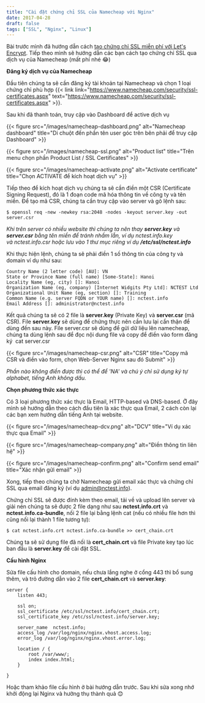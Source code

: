 ```yaml
---
title: "Cài đặt chứng chỉ SSL của Namecheap với Nginx"
date: 2017-04-28
draft: false
tags: ["SSL", "Nginx", "Linux"]
---
```


Bài trước mình đã hướng dẫn cách [tạo chứng chỉ SSL miễn phí với Let's Encrypt](/blog/chung-chi-ssl-mien-phi-voi-lets-encrypt). Tiếp theo mình sẽ hướng dẫn các bạn cách tạo chứng chỉ SSL qua dịch vụ của Namecheap (mất phí nhé 😂)

**Đăng ký dịch vụ của Namecheap**

Đầu tiên chúng ta sẽ cần đăng ký tài khoản tại Namecheap và chọn 1 loại chứng chỉ phù hợp {{< link link="https://www.namecheap.com/security/ssl-certificates.aspx" text="https://www.namecheap.com/security/ssl-certificates.aspx" >}}.

Sau khi đã thanh toán, truy cập vào Dashboard để active dịch vụ

{{< figure src="/images/namecheap-dashboard.png" alt="Namecheap dashboard" title="Di chuột đến phần tên user góc trên bên phải để truy cập Dashboard" >}}

{{< figure src="/images/namecheap-ssl.png" alt="Product list" title="Trên menu chọn phần Product List / SSL Certificates" >}}

{{< figure src="/images/namecheap-activate.png" alt="Activate certificate" title="Chọn ACTIVATE để kích hoạt dịch vụ" >}}

Tiếp theo để kích hoạt dịch vụ chúng ta sẽ cần điền một CSR (Certificate Signing Request), đó là 1 đoạn code mã hóa thông tin về công ty và tên miền. Để tạo mã CSR, chúng ta cần truy cập vào server và gõ lệnh sau:

```
$ openssl req -new -newkey rsa:2048 -nodes -keyout server.key -out server.csr
```

_Khi trên server có nhiều website thì chúng ta nên thay **server.key** và **server.csr** bằng tên miền để tránh nhầm lẫn, ví dụ nctest.info.key và nctest.info.csr hoặc lưu vào 1 thư mục riêng ví dụ **/etc/ssl/nctest.info**_

Khi thực hiện lệnh, chúng ta sẽ phải điền 1 số thông tin của công ty và domain ví dụ như sau:

```
Country Name (2 letter code) [AU]: VN
State or Province Name (full name) [Some-State]: Hanoi
Locality Name (eg, city) []: Hanoi
Organization Name (eg, company) [Internet Widgits Pty Ltd]: NCTEST Ltd
Organizational Unit Name (eg, section) []: Training
Common Name (e.g. server FQDN or YOUR name) []: nctest.info
Email Address []: administrator@nctest.info
```

Kết quả chúng ta sẽ có 2 file là **server.key** (Private Key) và **server.csr** (mã CSR). File **server.key** sẽ dùng để chứng thực nên cần lưu lại cẩn thận để dùng đến sau này. File server.csr sẽ dùng để gửi dữ liệu lên namecheap, chúng ta dùng lệnh sau để đọc nội dung file và copy để điền vào form đăng ký  cat server.csr

{{< figure src="/images/namecheap-csr.png" alt="CSR" title="Copy mã CSR và điền vào form, chọn Web-Server Nginx sau đó Submit" >}}

_Phần nào không điền được thì có thể để 'NA' và chú ý chỉ sử dụng ký tự alphabet, tiếng Anh không dấu._

**Chọn phương thức xác thực**

Có 3 loại phương thức xác thực là Email, HTTP-based và DNS-based. Ở đây mình sẽ hướng dẫn theo cách đầu tiên là xác thực qua Email, 2 cách còn lại các bạn xem hướng dẫn tiếng Anh tại website.

{{< figure src="/images/namecheap-dcv.png" alt="DCV" title="Ví dụ xác thực qua Email" >}}

{{< figure src="/images/namecheap-company.png" alt="Điền thông tin liên hệ" >}}

{{< figure src="/images/namecheap-confirm.png" alt="Confirm send email" title="Xác nhận gửi email" >}}

Xong, tiếp theo chúng ta chờ Namecheap gửi email xác thực và chứng chỉ SSL qua email đăng ký (ví dụ admin@nctest.info).

Chứng chỉ SSL sẽ được đính kèm theo email, tải về và upload lên server và giải nén chúng ta sẽ được 2 file dạng như sau **nctest.info.crt** và **nctest.info.ca-bundle**, nối 2 file lại bằng lệnh cat (nếu có nhiều file hơn thì cũng nối lại thành 1 file tương tự):

```
$ cat nctest.info.crt nctest.info.ca-bundle >> cert_chain.crt
```

Chúng ta sẽ sử dụng file đã nối là **cert_chain.crt** và file Private key tạo lúc ban đầu là **server.key** để cài đặt SSL.

**Cấu hình Nginx**

Sửa file cấu hình cho domain, nếu chưa lắng nghe ở cổng 443 thì bổ sung thêm, và trỏ đường dẫn vào 2 file **cert_chain.crt** và **server.key**:

```
server {
    listen 443;

    ssl on;
    ssl_certificate /etc/ssl/nctest.info/cert_chain.crt;
    ssl_certificate_key /etc/ssl/nctest.info/server.key;

    server_name  nctest.info;
    access_log /var/log/nginx/nginx.vhost.access.log;
    error_log /var/log/nginx/nginx.vhost.error.log;

    location / {
        root /var/www/;
        index index.html;
    }

}
```

Hoặc tham khảo file cấu hình ở bài hướng dẫn trước. Sau khi sửa xong nhớ khởi động lại Nginx và hưởng thụ thành quả 😊
